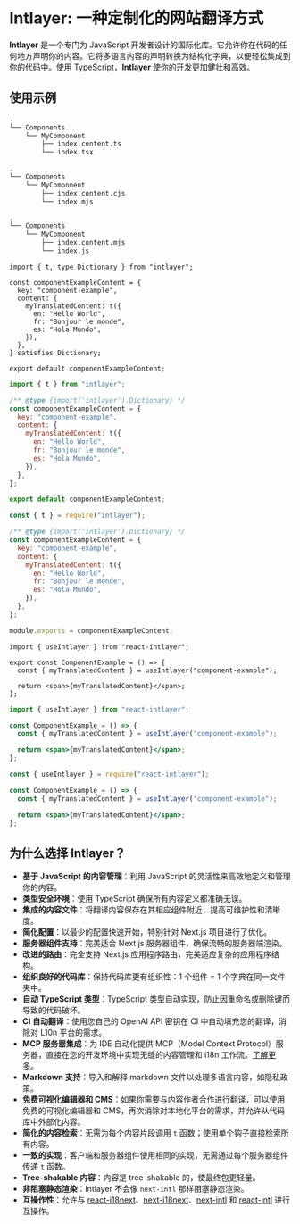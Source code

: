 # Intlayer: 一种定制化的网站翻译方式

**Intlayer** 是一个专门为 JavaScript 开发者设计的国际化库。它允许你在代码的任何地方声明你的内容。它将多语言内容的声明转换为结构化字典，以便轻松集成到你的代码中。使用 TypeScript，**Intlayer** 使你的开发更加健壮和高效。

## 使用示例

```bash codeFormat="typescript"
.
└── Components
    └── MyComponent
        ├── index.content.ts
        └── index.tsx
```

```bash codeFormat="commonjs"
.
└── Components
    └── MyComponent
        ├── index.content.cjs
        └── index.mjs
```

```bash codeFormat="esm"
.
└── Components
    └── MyComponent
        ├── index.content.mjs
        └── index.js
```

```tsx fileName="./Components/MyComponent/index.content.ts" codeFormat="typescript"
import { t, type Dictionary } from "intlayer";

const componentExampleContent = {
  key: "component-example",
  content: {
    myTranslatedContent: t({
      en: "Hello World",
      fr: "Bonjour le monde",
      es: "Hola Mundo",
    }),
  },
} satisfies Dictionary;

export default componentExampleContent;
```

```jsx fileName="./Components/MyComponent/index.mjx" codeFormat="esm"
import { t } from "intlayer";

/** @type {import('intlayer').Dictionary} */
const componentExampleContent = {
  key: "component-example",
  content: {
    myTranslatedContent: t({
      en: "Hello World",
      fr: "Bonjour le monde",
      es: "Hola Mundo",
    }),
  },
};

export default componentExampleContent;
```

```jsx fileName="./Components/MyComponent/index.csx" codeFormat="commonjs"
const { t } = require("intlayer");

/** @type {import('intlayer').Dictionary} */
const componentExampleContent = {
  key: "component-example",
  content: {
    myTranslatedContent: t({
      en: "Hello World",
      fr: "Bonjour le monde",
      es: "Hola Mundo",
    }),
  },
};

module.exports = componentExampleContent;
```

```tsx fileName="./Components/MyComponent/index.tsx" codeFormat="typescript"
import { useIntlayer } from "react-intlayer";

export const ComponentExample = () => {
  const { myTranslatedContent } = useIntlayer("component-example");

  return <span>{myTranslatedContent}</span>;
};
```

```jsx fileName="./Components/MyComponent/index.mjx" codeFormat="esm"
import { useIntlayer } from "react-intlayer";

const ComponentExample = () => {
  const { myTranslatedContent } = useIntlayer("component-example");

  return <span>{myTranslatedContent}</span>;
};
```

```jsx fileName="./Components/MyComponent/index.csx" codeFormat="commonjs"
const { useIntlayer } = require("react-intlayer");

const ComponentExample = () => {
  const { myTranslatedContent } = useIntlayer("component-example");

  return <span>{myTranslatedContent}</span>;
};
```

## 为什么选择 Intlayer？

- **基于 JavaScript 的内容管理**：利用 JavaScript 的灵活性来高效地定义和管理你的内容。
- **类型安全环境**：使用 TypeScript 确保所有内容定义都准确无误。
- **集成的内容文件**：将翻译内容保存在其相应组件附近，提高可维护性和清晰度。
- **简化配置**：以最少的配置快速开始，特别针对 Next.js 项目进行了优化。
- **服务器组件支持**：完美适合 Next.js 服务器组件，确保流畅的服务器端渲染。
- **改进的路由**：完全支持 Next.js 应用程序路由，完美适应复杂的应用程序结构。
- **组织良好的代码库**：保持代码库更有组织性：1 个组件 = 1 个字典在同一文件夹中。
- **自动 TypeScript 类型**：TypeScript 类型自动实现，防止因重命名或删除键而导致的代码破坏。
- **CI 自动翻译**：使用您自己的 OpenAI API 密钥在 CI 中自动填充您的翻译，消除对 L10n 平台的需求。
- **MCP 服务器集成**：为 IDE 自动化提供 MCP（Model Context Protocol）服务器，直接在您的开发环境中实现无缝的内容管理和 i18n 工作流。[了解更多](https://github.com/aymericzip/intlayer/blob/main/docs/en/mcp_server.md)。
- **Markdown 支持**：导入和解释 markdown 文件以处理多语言内容，如隐私政策。
- **免费可视化编辑器和 CMS**：如果你需要与内容作者合作进行翻译，可以使用免费的可视化编辑器和 CMS，再次消除对本地化平台的需求，并允许从代码库中外部化内容。
- **简化的内容检索**：无需为每个内容片段调用 `t` 函数；使用单个钩子直接检索所有内容。
- **一致的实现**：客户端和服务器组件使用相同的实现，无需通过每个服务器组件传递 `t` 函数。
- **Tree-shakable 内容**：内容是 tree-shakable 的，使最终包更轻量。
- **非阻塞静态渲染**：Intlayer 不会像 `next-intl` 那样阻塞静态渲染。
- **互操作性**：允许与 [react-i18next](https://github.com/aymericzip/intlayer/blob/main/docs/en/intlayer_with_react-i18next.md)、[next-i18next](https://github.com/aymericzip/intlayer/blob/main/docs/en/intlayer_with_next-i18next.md)、[next-intl](https://github.com/aymericzip/intlayer/blob/main/docs/en/intlayer_with_next-intl.md) 和 [react-intl](https://github.com/aymericzip/intlayer/blob/main/docs/en/intlayer_with_react-intl.md) 进行互操作。
